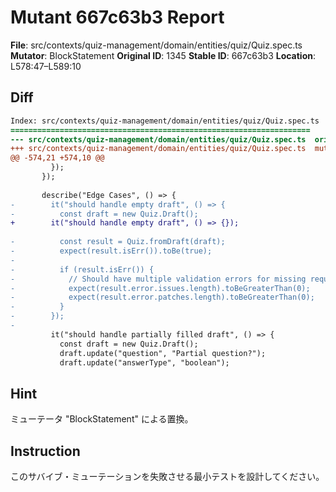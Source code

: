 # Mutant 667c63b3 Report

**File**: src/contexts/quiz-management/domain/entities/quiz/Quiz.spec.ts
**Mutator**: BlockStatement
**Original ID**: 1345
**Stable ID**: 667c63b3
**Location**: L578:47–L589:10

## Diff

```diff
Index: src/contexts/quiz-management/domain/entities/quiz/Quiz.spec.ts
===================================================================
--- src/contexts/quiz-management/domain/entities/quiz/Quiz.spec.ts	original
+++ src/contexts/quiz-management/domain/entities/quiz/Quiz.spec.ts	mutated #1345
@@ -574,21 +574,10 @@
         });
       });
 
       describe("Edge Cases", () => {
-        it("should handle empty draft", () => {
-          const draft = new Quiz.Draft();
+        it("should handle empty draft", () => {});
 
-          const result = Quiz.fromDraft(draft);
-          expect(result.isErr()).toBe(true);
-
-          if (result.isErr()) {
-            // Should have multiple validation errors for missing required fields
-            expect(result.error.issues.length).toBeGreaterThan(0);
-            expect(result.error.patches.length).toBeGreaterThan(0);
-          }
-        });
-
         it("should handle partially filled draft", () => {
           const draft = new Quiz.Draft();
           draft.update("question", "Partial question?");
           draft.update("answerType", "boolean");
```

## Hint

ミューテータ "BlockStatement" による置換。

## Instruction

このサバイブ・ミューテーションを失敗させる最小テストを設計してください。
